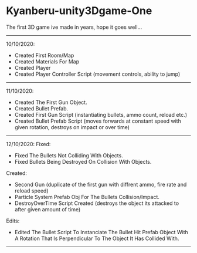 # Kyanberu-unity3Dgame-One
The first 3D game ive made in years, hope it goes well...

-----------------------------------------------------------------------------------------------------------------

10/10/2020:
- Created First Room/Map
- Created Materials For Map
- Created Player
- Created Player Controller Script (movement controls, ability to jump)

-----------------------------------------------------------------------------------------------------------------

11/10/2020:
- Created The First Gun Object.
- Created Bullet Prefab.
- Created First Gun Script (instantiating bullets, ammo count, reload etc.)
- Created Bullet Prefab Script (moves forwards at constant speed with given rotation, destroys on impact or over time)

-----------------------------------------------------------------------------------------------------------------

12/10/2020:
Fixed:
- Fixed The Bullets Not Colliding With Objects.
- Fixed Bullets Being Destroyed On Collision With Objects.

Created:
- Second Gun (duplicate of the first gun with diffrent ammo, fire rate and reload speed)
- Particle System Prefab Obj For The Bullets Collision/Impact.
- DestroyOverTime Script Created (destroys the object its attacked to after given amount of time)

Edits:
- Edited The Bullet Script To Instanciate The Bullet Hit Prefab Object With A Rotation That Is Perpendicular To The Object It Has Collided With.

-----------------------------------------------------------------------------------------------------------------
